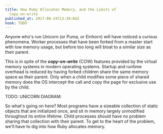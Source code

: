 ```yaml
---
title: How Ruby Allocates Memory, and the Limits of
  Copy-on-write
published_at: 2017-08-24T13:39:04Z
hook: TODO
---
```


Anyone who's run Unicorn (or Puma, or Einhorn) will have
noticed a curious phenomena. Worker processes that have
been forked from a master start with low memory usage, but
before too long will bloat to a similar size as their
parent.

This is in spite of the ***copy-on-write*** (COW) features
provided by the virtual memory systems in modern operating
systems. Startup and runtime overhead is reduced by having
forked children share the same memory space as their
parent. Only when a child modifies some piece of shared
memory does the OS intercept the call and copy the page for
exclusive use by the child.

TODO: UNICORN DIAGRAM.

So what's going on here? Most programs have a sizeable
collection of static objects that are initialized once, and
sit in memory largely unmodified throughout its entire
lifetime. Child processes should have no problem sharing
that collection with their parent. To get to the heart of
the problem, we'll have to dig into how Ruby allocates
memory.
